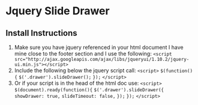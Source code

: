 # Jquery Slide Drawer
## Install Instructions
1. Make sure you have jquery referenced in your html document I have mine close to the footer section and I use the following:
	``<script src="http://ajax.googleapis.com/ajax/libs/jqueryui/1.10.2/jquery-ui.min.js"></script>``
2. Include the following below the jquery script call:
		``<script>``
		``$(function(){``
			``$('.drawer').slideDrawer();``
		``});``
		``</script>``
3. Or if your script is in the head of the html doc use:
		``<script>``
		``$(document).ready(function(){``
			``$('.drawer').slideDrawer({``
				`showDrawer: true,`
				`slideTimeout: false,`
				``});``
		``});``
		``</script>``
	